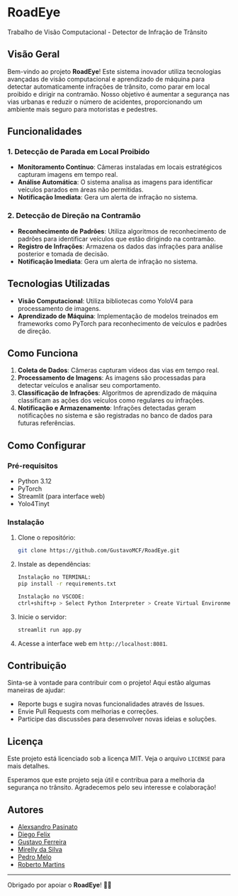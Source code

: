 # RoadEye
Trabalho de Visão Computacional - Detector de Infração de Trânsito

## Visão Geral

Bem-vindo ao projeto **RoadEye**! Este sistema inovador utiliza tecnologias avançadas de visão computacional e aprendizado de máquina para detectar automaticamente infrações de trânsito, como parar em local proibido e dirigir na contramão. Nosso objetivo é aumentar a segurança nas vias urbanas e reduzir o número de acidentes, proporcionando um ambiente mais seguro para motoristas e pedestres.

## Funcionalidades

### 1. Detecção de Parada em Local Proibido
- **Monitoramento Contínuo**: Câmeras instaladas em locais estratégicos capturam imagens em tempo real.
- **Análise Automática**: O sistema analisa as imagens para identificar veículos parados em áreas não permitidas.
- **Notificação Imediata**: Gera um alerta de infração no sistema.

### 2. Detecção de Direção na Contramão
- **Reconhecimento de Padrões**: Utiliza algoritmos de reconhecimento de padrões para identificar veículos que estão dirigindo na contramão.
- **Registro de Infrações**: Armazena os dados das infrações para análise posterior e tomada de decisão.
- **Notificação Imediata**: Gera um alerta de infração no sistema.

## Tecnologias Utilizadas

- **Visão Computacional**: Utiliza bibliotecas como YoloV4 para processamento de imagens.
- **Aprendizado de Máquina**: Implementação de modelos treinados em frameworks como PyTorch para reconhecimento de veículos e padrões de direção.

## Como Funciona

1. **Coleta de Dados**: Câmeras capturam vídeos das vias em tempo real.
2. **Processamento de Imagens**: As imagens são processadas para detectar veículos e analisar seu comportamento.
3. **Classificação de Infrações**: Algoritmos de aprendizado de máquina classificam as ações dos veículos como regulares ou infrações.
4. **Notificação e Armazenamento**: Infrações detectadas geram notificações no sistema e são registradas no banco de dados para futuras referências.

## Como Configurar

### Pré-requisitos

- Python 3.12
- PyTorch
- Streamlit (para interface web)
- Yolo4Tinyt

### Instalação

1. Clone o repositório:
    ```bash
    git clone https://github.com/GustavoMCF/RoadEye.git
    ```

2. Instale as dependências:
    ```bash
    Instalação no TERMINAL:
    pip install -r requirements.txt
    
    ```
    
    ```bash
    Instalação no VSCODE:
    ctrl+shift+p > Select Python Interpreter > Create Virtual Environment > .venv > Python 3.12 > requirements.txt
    
    ```


4. Inicie o servidor:
    ```bash
    streamlit run app.py
    ```

5. Acesse a interface web em `http://localhost:8081`.

## Contribuição

Sinta-se à vontade para contribuir com o projeto! Aqui estão algumas maneiras de ajudar:

- Reporte bugs e sugira novas funcionalidades através de Issues.
- Envie Pull Requests com melhorias e correções.
- Participe das discussões para desenvolver novas ideias e soluções.

## Licença

Este projeto está licenciado sob a licença MIT. Veja o arquivo `LICENSE` para mais detalhes.

Esperamos que este projeto seja útil e contribua para a melhoria da segurança no trânsito. Agradecemos pelo seu interesse e colaboração!

## Autores

- [Alexsandro Pasinato](https://github.com/Alekk123)
- [Diego Felix](https://github.com/Diegofelix1989)
- [Gustavo Ferreira](https://github.com/GustavoMCF)
- [Mirelly da Silva](https://github.com/MirellySilva)
- [Pedro Melo](https://github.com/PedroHenriqueMM)
- [Roberto Martins](https://github.com/Robertogithu)

---

Obrigado por apoiar o **RoadEye**! 🚗🚦